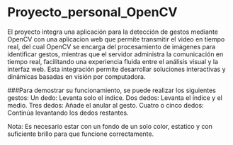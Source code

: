 # Proyecto_personal_OpenCV
El proyecto integra una aplicación para la detección de gestos mediante OpenCV con una aplicacion web que permite transmitir el video en tiempo real, del cual OpenCV se encarga del procesamiento de imágenes para identificar gestos, mientras que el servidor administra la comunicación en tiempo real, facilitando una experiencia fluida entre el análisis visual y la interfaz web. Esta integración permite desarrollar soluciones interactivas y dinámicas basadas en visión por computadora.

###Para demostrar su funcionamiento, se puede realizar los siguientes gestos: 
Un dedo: Levanta solo el índice.
Dos dedos: Levanta el índice y el medio.
Tres dedos: Añade el anular al gesto.
Cuatro o cinco dedos: Continúa levantando los dedos restantes.

Nota: Es necesario estar con un fondo de un solo color, estatico y con suficiente brillo para que funcione correctamente.
